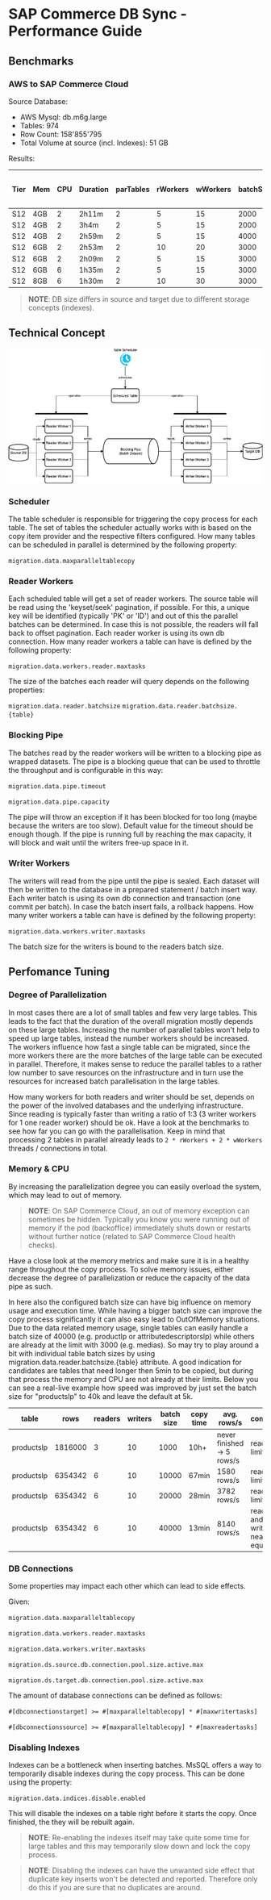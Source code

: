 # SAP Commerce DB Sync - Performance Guide


## Benchmarks

### AWS to SAP Commerce Cloud

Source Database:

* AWS Mysql: db.m6g.large
* Tables: 974
* Row Count: 158'855'795
* Total Volume at source (incl. Indexes): 51 GB

Results:

| Tier | Mem | CPU | Duration | parTables | rWorkers | wWorkers | batchSize | disIdx | DB size at target |
|------|-----|-----|----------|-----------|----------|----------|-----------|--------|-------------------|
| S12  | 4GB | 2   | 2h11m    | 2         | 5        | 15       | 2000      | TRUE   | 72GB              |
| S12  | 4GB | 2   | 3h4m     | 2         | 5        | 15       | 2000      | FALSE  | 92GB              |
| S12  | 4GB | 2   | 2h59m    | 2         | 5        | 15       | 4000      | FALSE  | 92GB              |
| S12  | 6GB | 2   | 2h53m    | 2         | 10       | 20       | 3000      | FALSE  | 92GB              |
| S12  | 6GB | 2   | 2h09m    | 2         | 5        | 15       | 3000      | TRUE   | 72GB              |
| S12  | 6GB | 6   | 1h35m    | 2         | 5        | 15       | 3000      | TRUE   | 72GB              |
| S12  | 8GB | 6   | 1h30m    | 2         | 10       | 30       | 3000      | TRUE   | 75GB              |

> **NOTE**: DB size differs in source and target due to different storage concepts (indexes).

## Technical Concept


![performance technical concept](performance_architecture.png)


### Scheduler

The table scheduler is responsible for triggering the copy process for each table.
The set of tables the scheduler actually works with is based on the copy item provider and the respective filters configured. How many tables can be scheduled in parallel is determined by the following property:

`migration.data.maxparalleltablecopy`



### Reader Workers

Each scheduled table will get a set of reader workers. The source table will be read using the 'keyset/seek' pagination, if possible. For this, a unique key will be identified (typically 'PK' or 'ID') and out of this the parallel batches can be determined. In case this is not possible, the readers will fall back to offset pagination.
Each reader worker is using its own db connection.
How many reader workers a table can have is defined by the following property:

`migration.data.workers.reader.maxtasks`

The size of the batches each reader will query depends on the following properties:

`migration.data.reader.batchsize`
`migration.data.reader.batchsize.{table}`

### Blocking Pipe

The batches read by the reader workers will be written to a blocking pipe as wrapped datasets.
The pipe is a blocking queue that can be used to throttle the throughput and is configurable in this way:

`migration.data.pipe.timeout`

`migration.data.pipe.capacity`

The pipe will throw an exception if it has been blocked for too long (maybe because the writers are too slow).
Default value for the timeout should be enough though.
If the pipe is running full by reaching the max capacity, it will block and wait until the writers free-up space in it.


### Writer Workers

The writers will read from the pipe until the pipe is sealed. Each dataset will then be written to the database in a prepared statement / batch insert way. Each writer batch is using its own db connection and transaction (one commit per batch). In case the batch insert fails, a rollback happens.
How many writer workers a table can have is defined by the following property:

`migration.data.workers.writer.maxtasks`

The batch size for the writers is bound to the readers batch size.

## Perfomance Tuning

### Degree of Parallelization

In most cases there are a lot of small tables and few very large tables. This leads to the fact that the duration of the overall migration mostly depends on these large tables. Increasing the number of parallel tables won't help to speed up large tables, instead the number workers should be increased. The workers influence how fast a single table can be migrated, since the more workers there are the more batches of the large table can be executed in parallel. Therefore, it makes sense to reduce the parallel tables to a rather low number to save resources on the infrastructure and in turn use the resources for increased batch parallelisation in the large tables.

How many workers for both readers and writer should be set, depends on the power of the involved databases and the underlying infrastructure.
Since reading is typically faster than writing a ratio of 1:3 (3 writer workers for 1 one reader worker) should be ok.
Have a look at the benchmarks to see how far you can go with the parallelisation.
Keep in mind that processing 2 tables in parallel already leads to `2 * rWorkers + 2 * wWorkers` threads / connections in total.


### Memory & CPU

By increasing the parallelization degree you can easily overload the system, which may lead to out of memory.

> **NOTE**: On SAP Commerce Cloud, an out of memory exception can sometimes be hidden. Typically you know you were running out of memory if the pod (backoffice) immediately shuts down or restarts without further notice (related to SAP Commerce Cloud health checks).

Have a close look at the memory metrics and make sure it is in a healthy range throughout the copy process.
To solve memory issues, either decrease the degree of parallelization or reduce the capacity of the data pipe as such.

In here also the configured batch size can have big influence on memory usage and execution time. While having a bigger batch size can improve the copy process significantly it can also easy lead to OutOfMemory situations. Due to the data related memory usage, single tables can easily handle a batch size of 40000 (e.g. productlp or attributedescriptorslp) while others are already at the limit with 3000 (e.g. medias). So may try to play around a bit with individual table batch sizes by using migration.data.reader.batchsize.{table} attribute. A good indication for candidates are tables that need longer then 5min to be copied, but during that process the memory and CPU are not already at their limits. Below you can see a real-live example how speed was improved by just set the batch size for "productslp" to 40k and leave the default at 5k.   

table | rows | readers | writers | batch size | copy time | avg. rows/s | comment
-- | -- | -- | -- | -- | -- | -- | --
productslp | 1816000 | 3 | 10 | 1000 | 10h+ | never finished → 5 rows/s | reader limited
productslp | 6354342 | 6 | 10 | 10000 | 67min | 1580 rows/s | reader limited
productslp | 6354342 | 6 | 10 | 20000 | 28min | 3782 rows/s | reader limited
productslp | 6354342 | 6 | 10 | 40000 | 13min | 8140 rows/s | reader and writer are nearly equal

                                       
### DB Connections

Some properties may impact each other which can lead to side effects.

Given:

`migration.data.maxparalleltablecopy`

`migration.data.workers.reader.maxtasks`

`migration.data.workers.writer.maxtasks`

`migration.ds.source.db.connection.pool.size.active.max`

`migration.ds.target.db.connection.pool.size.active.max`


The amount of database connections can be defined as follows:

`#[dbconnectionstarget] >= #[maxparalleltablecopy] * #[maxwritertasks]`

`#[dbconnectionssource] >= #[maxparalleltablecopy] * #[maxreadertasks]`

### Disabling Indexes

Indexes can be a bottleneck when inserting batches.
MsSQL offers a way to temporarily disable indexes during the copy process.
This can be done using the property:

`migration.data.indices.disable.enabled`

This will disable the indexes on a table right before it starts the copy. Once finished, the they will be rebuilt again.

> **NOTE**: Re-enabling the indexes itself may take quite some time for large tables and this may temporarily slow down and lock the copy process.

> **NOTE**: Disabling the indexes can have the unwanted side effect that duplicate key inserts won't be detected and reported. Therefore only do this if you are sure that no duplicates are around.
